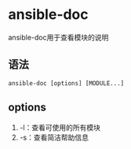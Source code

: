 # ansible-doc
ansible-doc用于查看模块的说明

## 语法
`ansible-doc [options] [MODULE...]`

## options
1. -l：查看可使用的所有模块
2. -s：查看简洁帮助信息